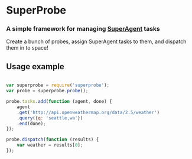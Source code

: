 # SuperProbe
### A simple framework for managing [SuperAgent](https://github.com/visionmedia/superagent) tasks

Create a bunch of probes, assign SuperAgent tasks to them, and dispatch them in to space!



## Usage example

```js

var superprobe = require('superprobe');
var probe = superprobe.probe();

probe.tasks.add(function (agent, done) {
	agent
	.get('http://api.openweathermap.org/data/2.5/weather')
	.query({q: 'seattle,wa'})
	.end(done);
});

probe.dispatch(function (results) {
	var weather = results[0];
});


```